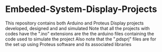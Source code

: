 # Embeded-System-Display-Projects 

This repository contains both Arduino and Proteus Display projects developed, designed and and simulated
Note that all the projects with codes have the ".ino"  extensions are the the arduino files containing the code used to simulate the project
Also note that the ".pdsprj" files are for the set up using Proteus software and its associated libraries 
